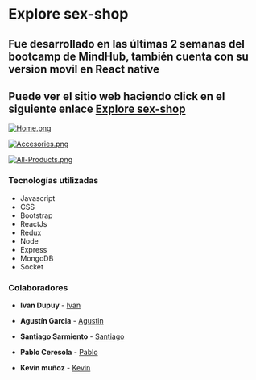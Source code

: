 # Explore sex-shop

## Fue desarrollado en las últimas 2 semanas del bootcamp de MindHub, también cuenta con su version movil en React native


## Puede ver el sitio web haciendo click en el siguiente enlace [ Explore sex-shop ]( https://explore-sex-shop.herokuapp.com/ "explore-sex-shop")


[![Home.png](https://i.postimg.cc/rpDnsczF/Home.png)](https://postimg.cc/v1dL2JWp)

[![Accesories.png](https://i.postimg.cc/mgXpThL5/Accesories.png)](https://postimg.cc/G4DxQLsF)

[![All-Products.png](https://i.postimg.cc/fTvggB6Z/All-Products.png)](https://postimg.cc/zVVjySzP)

### Tecnologías utilizadas

* Javascript
* CSS
* Bootstrap
* ReactJs
* Redux
* Node 
* Express
* MongoDB
* Socket 

### Colaboradores

* **Ivan Dupuy** - [Ivan](https://github.com/dupuyivan)

* **Agustín Garcia** - [Agustin](https://github.com/AgustinGarciaDev)
* **Santiago Sarmiento** - [Santiago](https://github.com/SantiSarmiento)
* **Pablo Ceresola** - [Pablo](https://github.com/PabloCeresola)

* **Kevin muñoz** - [Kevin](https://github.com/KevinAsk47)
